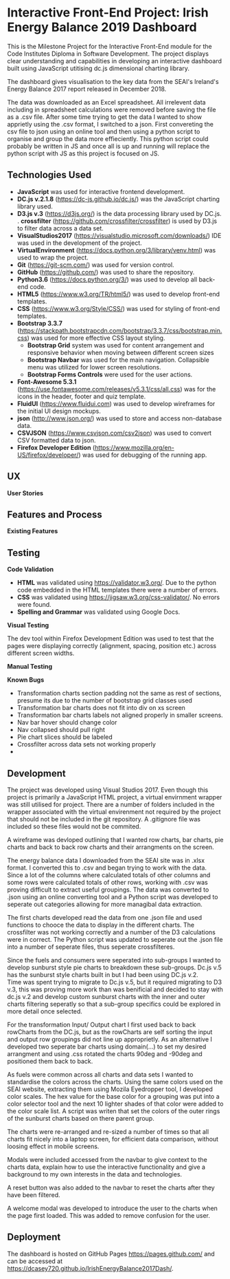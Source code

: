 Interactive Front-End Project: Irish Energy Balance 2019 Dashboard
=========================================================
This is the Milestone Project for the Interactive Front-End module for the Code Institutes Diploma in Software Development.
The project displays clear understanding and capabilities in developing an interactive dashboard built using JavaScript utitising dc.js dimensional charting library.

The dashboard gives visualisation to the key data from the SEAI's Ireland's Energy Balance 2017 report released in December 2018.

The data was downloaded as an Excel spreadsheet. All irrelevent data including in spreadsheet calculations were removed before saving the file as a .csv file. 
After some time trying to get the data I wanted to show apprietly using the .csv format, I switched to a json. 
First convereting the csv file to json using an online tool and then using a python script to organise and group the data more effieciently.
This python script could probably be written in JS and once all is up and running will replace the python script with JS as this project is focused on JS.

Technologies Used
-----------------------
* __JavaScript__ was used for interactive frontend development.
* __DC.js v.2.1.8__ (https://dc-js.github.io/dc.js/) was the JavaScript charting library used.
* __D3.js v.3__ (https://d3js.org/) is the data processing library used by DC.js.
. __crossfilter__ (https://github.com/crossfilter/crossfilter) is used by D3.js to filter data across a data set.
* __VisualStudios2017__ (https://visualstudio.microsoft.com/downloads/) IDE was used in the development of the project.
* __VirtualEnvironment__ (https://docs.python.org/3/library/venv.html) was used to wrap the project.
* __Git__ (https://git-scm.com/) was used for version control.
* __GitHub__ (https://github.com/) was used to share the repository.
* __Python3.6__ (https://docs.python.org/3/) was used to develop all back-end code.
* __HTML5__ (https://www.w3.org/TR/html5/) was used to develop front-end templates.
* __CSS__ (https://www.w3.org/Style/CSS/) was used for styling of front-end templates.
* __Bootstrap 3.3.7__ (https://stackpath.bootstrapcdn.com/bootstrap/3.3.7/css/bootstrap.min.css) was used for more effective CSS layout styling.
    - __Bootstrap Grid__ system was used for content arrangement and responsive behavior when moving between different screen sizes
    - __Bootstrap Navbar__ was used for the main navigation. Collapsible menu was utilized for lower screen resolutions.
    - __Bootstrap Forms Controls__ were used for the user actions.
* __Font-Awesome 5.3.1__ (https://use.fontawesome.com/releases/v5.3.1/css/all.css) was for the icons in the header, footer and quiz template.
* __FluidUI__ (https://www.fluidui.com) was used to develop wireframes for the initial UI design mockups.
* __json__ (http://www.json.org/) was used to store and access non-database data.
* __CSVJSON__ (https://www.csvjson.com/csv2json) was used to convert CSV formatted data to json.
* __Firefox Developer Edition__ (https://www.mozilla.org/en-US/firefox/developer/) was used for debugging of the running app.


UX
----



__User Stories__


Features and Process
-----------------

__Existing Features__



Testing
-----------------------

__Code Validation__

* __HTML__ was validated using https://validator.w3.org/. Due to the python code embedded in the HTML templates there were a number of errors.
* __CSS__ was validated using https://jigsaw.w3.org/css-validator/. No errors were found.
* __Spelling and Grammar__ was validated using Google Docs.


__Visual Testing__

The dev tool within Firefox Development Edition was used to test that the pages were displaying correctly (alignment, spacing, position etc.) across different screen widths.


__Manual Testing__


__Known Bugs__
* Transformation charts section padding not the same as rest of sections, presume its due to the number of bootstrap grid classes used
* Transformation bar charts does not fit into div on xs screen
* Transformation bar charts labels not aligned properly in smaller screens.
* Nav bar hover should change color
* Nav collapsed should pull right
* Pie chart slices should be labeled
* Crossfilter across data sets not working properly
* 


Development
------------------------
The project was developed using Visual Studios 2017. Even though this project is primarily a JavaScript HTML project, a virtual envirnment wrapper was still utilised for project.
There are a number of folders included in the wrapper associated with the virtual envirenment not required by the project that should not be included in the git repository. 
A .gitignore file was included so these files would not be commited.

A wireframe was devloped outlining that I wanted row charts, bar charts, pie charts and back to back row charts and their arrangments on the screen.

The energy balance data I downloaded from the SEAI site was in .xlsx format. I converted this to .csv and began trying to work with the data. Since a lot of the columns where calculated 
totals of other columns and some rows were calculated totals of other rows, working with .csv was proving difficult to extract useful groupings. The data was converted to .json using an
online converting tool and a Python script was developed to seperate out categories allowing for more managibal data extraction.

The first charts developed read the data from one .json file and used functions to chooce the data to display in the different charts. The crossfilter was not working correctly and a number of the D3
calculations were in correct. The Python script was updated to seperate out the .json file into a number of seperate files, thus seperate crossfilteres.

Since the fuels and consumers were seperated into sub-groups I wanted to develop sunburst style pie charts to breakdown these sub-groups. Dc.js v.5 has the sunburst style charts built in but I had been using DC.js v.2.  
Time was spent trying to migrate to Dc.js v.5, but it required migrating to D3 v.3, this was proving more work than was benificial and decided to stay with dc.js v.2 and develop custom sunburst charts with the inner and outer 
charts filtering seperatly so that a sub-group specifics could be explored in more detail once selected.

For the transformation Input/ Output chart I first used back to back rowCharts from the DC.js, but as the rowCharts are self sorting the input and output row groupings did not line up approprietly.
As an alternative I developed two seperate bar charts using domain(...) to set my desired arrangment and using .css rotated the charts 90deg and -90deg and positioned them back to back.

As fuels were common across all charts and data sets I wanted to standardise the colors across the charts. Using the same colors used on the SEAI website, extracting them using Mozila Eyedropper tool,
I developed color scales. The hex value for the base color for a grouping was put into a color selector tool and the next 10 lighter shades of that color were added to the color scale list. 
A script was writen that set the colors of the outer rings of the sunburst charts based on there parent group.

The charts were re-arranged and re-sized a number of times so that all charts fit nicely into a laptop screen, for efficient data comparison, without loosing effect in mobile screens.

Modals were included accessed from the navbar to give context to the charts data, explain how to use the interactive functionality and give a background to my own interests in the data and technologies.

A reset button was also added to the navbar to reset the charts after they have been filtered.

A welcome modal was developed to introduce the user to the charts when the page first loaded. This was added to remove confusion for the user. 

Deployment
------------------------

The dashboard is hosted on GitHub Pages https://pages.github.com/ and can be accessed at https://dcasey720.github.io/IrishEnergyBalance2017Dash/.
